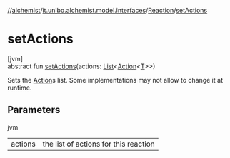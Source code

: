 //[alchemist](../../../index.md)/[it.unibo.alchemist.model.interfaces](../index.md)/[Reaction](index.md)/[setActions](set-actions.md)

# setActions

[jvm]\
abstract fun [setActions](set-actions.md)(actions: [List](https://docs.oracle.com/javase/8/docs/api/java/util/List.html)<[Action](../-action/index.md)<[T](../-action/index.md)>>)

Sets the [Action](../-action/index.md)s list. Some implementations may not allow to change it at runtime.

## Parameters

jvm

| | |
|---|---|
| actions | the list of actions for this reaction |
